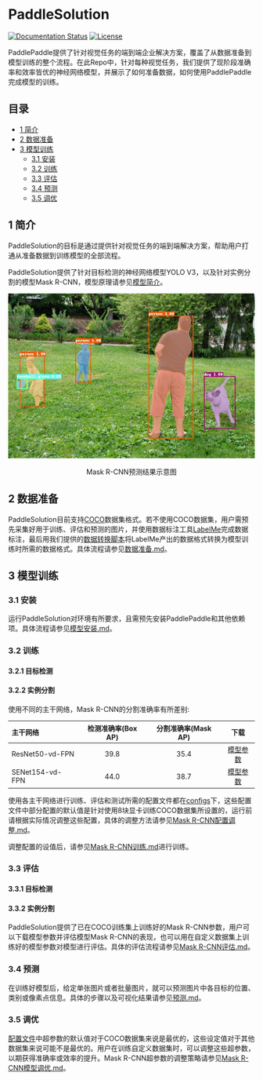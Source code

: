 # PaddleSolution

[![Documentation Status](https://img.shields.io/badge/docs-latest-brightgreen.svg?style=flat)](https://github.com/jiangjiajun/PaddleSolution) [![License](https://img.shields.io/badge/license-Apache%202-blue.svg)](LICENSE)

PaddlePaddle提供了针对视觉任务的端到端企业解决方案，覆盖了从数据准备到模型训练的整个流程。在此Repo中，针对每种视觉任务，我们提供了现阶段准确率和效率皆优的神经网络模型，并展示了如何准备数据，如何使用PaddlePaddle完成模型的训练。


## 目录
* [1 简介](#1-简介)
* [2 数据准备](#2-数据准备)
* [3 模型训练](#3-模型训练)
  * [3.1 安装](#31-安装)
  * [3.2 训练](#32-训练)
  * [3.3 评估](#33-评估)
  * [3.4 预测](#34-预测)
  * [3.5 调优](#35-调优)
## 1 简介

PaddleSolution的目标是通过提供针对视觉任务的端到端解决方案，帮助用户打通从准备数据到训练模型的全部流程。

PaddleSolution提供了针对目标检测的神经网络模型YOLO V3，以及针对实例分割的模型Mask R-CNN，模型原理请参见[模型简介](./docs/1_简介/模型简介.md)。

<div align="center">
    <img src="./docs/1_简介/img/000000509403_mask.jpg" width="600px"/>
    <p>Mask R-CNN预测结果示意图</p>
 </div>

## 2 数据准备

PaddleSolution目前支持[COCO](http://cocodataset.org)数据集格式。若不使用COCO数据集，用户需预先采集好用于训练、评估和预测的图片，并使用数据标注工具[LabelMe]((https://github.com/wkentaro/labelme))完成数据标注，最后用我们提供的[数据转换脚本](ppdet/data/tools/labelme2coco.py)将LabelMe产出的数据格式转换为模型训练时所需的数据格式。具体流程请参见[数据准备.md](./docs/2_数据准备/2_数据准备.md)。

## 3 模型训练

### 3.1 安装

运行PaddleSolution对环境有所要求，且需预先安装PaddlePaddle和其他依赖项。具体流程请参见[模型安装.md](./docs/3_模型训练/3.1_模型安装.md)。

### 3.2 训练

#### 3.2.1 目标检测

#### 3.2.2 实例分割

使用不同的主干网络，Mask R-CNN的分割准确率有所差别:

| 主干网络             | 检测准确率(Box AP) | 分割准确率(Mask AP) |                           下载                           |
| :------------------ | :-------------: | :--------------: | :----------------------------------------------------------: |
| ResNet50-vd-FPN     |       39.8      |       35.4       | [模型参数](https://paddlemodels.bj.bcebos.com/object_detection/mask_rcnn_r50_vd_fpn_2x.tar)|
| SENet154-vd-FPN     |       44.0      |       38.7       | [模型参数](https://paddlemodels.bj.bcebos.com/object_detection/mask_rcnn_se154_vd_fpn_s1x.tar) |

使用各主干网络进行训练、评估和测试所需的配置文件都在[configs](./configs)下，这些配置文件中部分配置的默认值是针对使用8块显卡训练COCO数据集所设置的，运行前请根据实际情况调整这些配置，具体的调整方法请参见[Mask R-CNN配置调整.md](./docs/3_模型训练/3.2.2.1_Mask_R-CNN训练参数调整.md)。

调整配置的设值后，请参见[Mask R-CNN训练.md](./docs/3_模型训练/3.2.2.2_Mask_R-CNN训练.md)进行训练。


### 3.3 评估

#### 3.3.1 目标检测

#### 3.3.2 实例分割

PaddleSolution提供了已在COCO训练集上训练好的Mask R-CNN参数，用户可以下载模型参数并评估模型Mask R-CNN的表现，也可以用在自定义数据集上训练好的模型参数对模型进行评估。具体的评估流程请参见[Mask R-CNN评估.md](./docs/3_模型训练/3.3.2_Mask_R-CNN评估.md)。
### 3.4 预测

在训练好模型后，给定单张图片或者批量图片，就可以预测图片中各目标的位置、类别或像素点信息。具体的步骤以及可视化结果请参见[预测.md](./docs/3_模型训练/3.4_Mask_R-CNN预测.md)。

### 3.5 调优

[配置文件](./configs)中超参数的默认值对于COCO数据集来说是最优的，这些设定值对于其他数据集来说可能不是最优的。用户在训练自定义数据集时，可以调整这些超参数，以期获得准确率或效率的提升。Mask R-CNN超参数的调整策略请参见[Mask R-CNN模型调优.md](./docs/3_模型训练/3.5_Mask-RCNN调优.md)。
